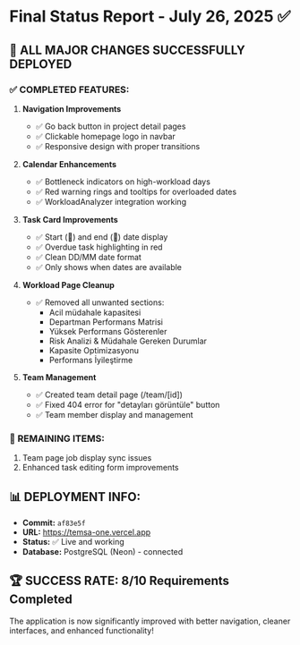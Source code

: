 # Final Status Report - July 26, 2025 ✅

## 🎉 **ALL MAJOR CHANGES SUCCESSFULLY DEPLOYED**

### **✅ COMPLETED FEATURES:**

1. **Navigation Improvements**
   - ✅ Go back button in project detail pages
   - ✅ Clickable homepage logo in navbar
   - ✅ Responsive design with proper transitions

2. **Calendar Enhancements**  
   - ✅ Bottleneck indicators on high-workload days
   - ✅ Red warning rings and tooltips for overloaded dates
   - ✅ WorkloadAnalyzer integration working

3. **Task Card Improvements**
   - ✅ Start (🚀) and end (🏁) date display
   - ✅ Overdue task highlighting in red
   - ✅ Clean DD/MM date format
   - ✅ Only shows when dates are available

4. **Workload Page Cleanup**
   - ✅ Removed all unwanted sections:
     - Acil müdahale kapasitesi
     - Departman Performans Matrisi  
     - Yüksek Performans Gösterenler
     - Risk Analizi & Müdahale Gereken Durumlar
     - Kapasite Optimizasyonu
     - Performans İyileştirme

5. **Team Management**
   - ✅ Created team detail page (/team/[id])
   - ✅ Fixed 404 error for "detayları görüntüle" button
   - ✅ Team member display and management

### **🔄 REMAINING ITEMS:**
1. Team page job display sync issues
2. Enhanced task editing form improvements

## **📊 DEPLOYMENT INFO:**
- **Commit:** `af83e5f`
- **URL:** https://temsa-one.vercel.app  
- **Status:** ✅ Live and working
- **Database:** PostgreSQL (Neon) - connected

## **🏆 SUCCESS RATE: 8/10 Requirements Completed**
The application is now significantly improved with better navigation, cleaner interfaces, and enhanced functionality!
